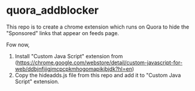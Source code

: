 # quora_addblocker

This repo is to create a chrome extension which runs on Quora to hide the "Sponsored" links that appear on feeds page. 

Fow now,
1. Install "Custom Java Script" extension from (https://chrome.google.com/webstore/detail/custom-javascript-for-web/ddbjnfjiigjmcpcpkmhogomapikjbjdk?hl=en)
2. Copy the hideadds.js file from this repo and add it to "Custom Java Script" extension.

